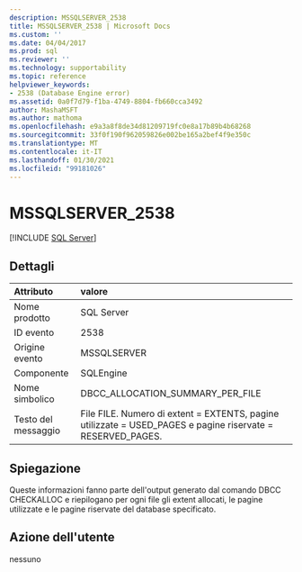 ```yaml
---
description: MSSQLSERVER_2538
title: MSSQLSERVER_2538 | Microsoft Docs
ms.custom: ''
ms.date: 04/04/2017
ms.prod: sql
ms.reviewer: ''
ms.technology: supportability
ms.topic: reference
helpviewer_keywords:
- 2538 (Database Engine error)
ms.assetid: 0a0f7d79-f1ba-4749-8804-fb660cca3492
author: MashaMSFT
ms.author: mathoma
ms.openlocfilehash: e9a3a8f8de34d81209719fc0e8a17b89b4b68268
ms.sourcegitcommit: 33f0f190f962059826e002be165a2bef4f9e350c
ms.translationtype: MT
ms.contentlocale: it-IT
ms.lasthandoff: 01/30/2021
ms.locfileid: "99181026"
---
```

# <a name="mssqlserver_2538"></a>MSSQLSERVER_2538
 [!INCLUDE [SQL Server](../../includes/applies-to-version/sqlserver.md)]
  
## <a name="details"></a>Dettagli  
  
| Attributo | valore |  
| :-------- | :---- |  
|Nome prodotto|SQL Server|  
|ID evento|2538|  
|Origine evento|MSSQLSERVER|  
|Componente|SQLEngine|  
|Nome simbolico|DBCC_ALLOCATION_SUMMARY_PER_FILE|  
|Testo del messaggio|File FILE. Numero di extent = EXTENTS, pagine utilizzate = USED_PAGES e pagine riservate = RESERVED_PAGES.|  
  
## <a name="explanation"></a>Spiegazione  
Queste informazioni fanno parte dell'output generato dal comando DBCC CHECKALLOC e riepilogano per ogni file gli extent allocati, le pagine utilizzate e le pagine riservate del database specificato.  
  
## <a name="user-action"></a>Azione dell'utente  
nessuno  
  

